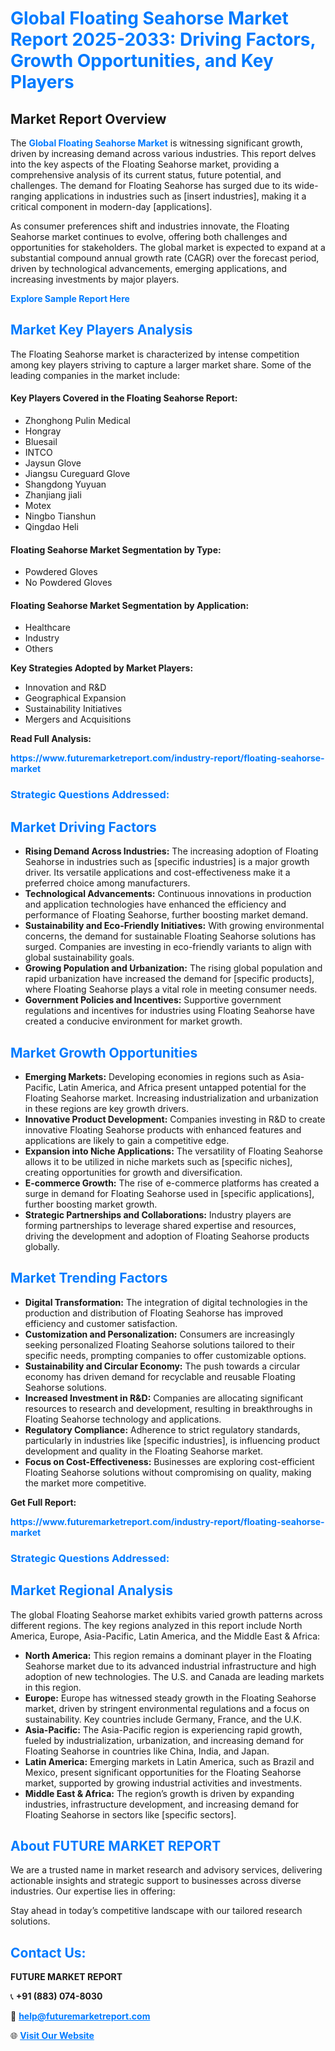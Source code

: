 <h1 style="color: #007BFF;">Global Floating Seahorse Market Report 2025-2033: Driving Factors, Growth Opportunities, and Key Players</h1>

<section id="overview">
<h2>Market Report Overview</h2>
<p>The <a href="https://www.futuremarketreport.com/industry-report/floating-seahorse-market" style="color: #007BFF; text-decoration: none;"><strong>Global Floating Seahorse Market</strong></a> is witnessing significant growth, driven by increasing demand across various industries. This report delves into the key aspects of the Floating Seahorse market, providing a comprehensive analysis of its current status, future potential, and challenges. The demand for Floating Seahorse has surged due to its wide-ranging applications in industries such as [insert industries], making it a critical component in modern-day [applications].</p>
<p>As consumer preferences shift and industries innovate, the Floating Seahorse market continues to evolve, offering both challenges and opportunities for stakeholders. The global market is expected to expand at a substantial compound annual growth rate (CAGR) over the forecast period, driven by technological advancements, emerging applications, and increasing investments by major players.</p>
</section>

<section id="overview">
<p><a href="https://www.futuremarketreport.com/request-sample/reportId=37399" style="color: #007BFF; text-decoration: none;"><strong>Explore Sample Report Here</strong></a></p>
</section>

<section id="key-players">
<h2 style="color: #007BFF;">Market Key Players Analysis</h2>
<p>The Floating Seahorse market is characterized by intense competition among key players striving to capture a larger market share. Some of the leading companies in the market include:</p>
<h4>Key Players Covered in the Floating Seahorse Report:</h4>
<ul><li>Zhonghong Pulin Medical</li><li>Hongray</li><li>Bluesail</li><li>INTCO</li><li>Jaysun Glove</li><li>Jiangsu Cureguard Glove</li><li>Shangdong Yuyuan</li><li>Zhanjiang jiali</li><li>Motex</li><li>Ningbo Tianshun</li><li>Qingdao Heli</li></ul>
<h4>Floating Seahorse Market Segmentation by Type:</h4>
<ul><li>Powdered Gloves</li><li>No Powdered Gloves</li></ul>

<h4>Floating Seahorse Market Segmentation by Application:</h4>
<ul><li>Healthcare</li><li>Industry</li><li>Others</li></ul>
<p><strong>Key Strategies Adopted by Market Players:</strong></p>
<ul>
<li>Innovation and R&D</li>
<li>Geographical Expansion</li>
<li>Sustainability Initiatives</li>
<li>Mergers and Acquisitions</li>
</ul>
</section>

<section>
<p><strong>Read Full Analysis: </strong></p><a href="https://www.futuremarketreport.com/industry-report/floating-seahorse-market" style="color: #007BFF; text-decoration: none;"><strong>https://www.futuremarketreport.com/industry-report/floating-seahorse-market</strong></a>
<h3 style="color: #007BFF;">Strategic Questions Addressed:</h3>
</section>

<section id="driving-factors">
<h2 style="color: #007BFF;">Market Driving Factors</h2>
<ul>
<li><strong>Rising Demand Across Industries:</strong> The increasing adoption of Floating Seahorse in industries such as [specific industries] is a major growth driver. Its versatile applications and cost-effectiveness make it a preferred choice among manufacturers.</li>
<li><strong>Technological Advancements:</strong> Continuous innovations in production and application technologies have enhanced the efficiency and performance of Floating Seahorse, further boosting market demand.</li>
<li><strong>Sustainability and Eco-Friendly Initiatives:</strong> With growing environmental concerns, the demand for sustainable Floating Seahorse solutions has surged. Companies are investing in eco-friendly variants to align with global sustainability goals.</li>
<li><strong>Growing Population and Urbanization:</strong> The rising global population and rapid urbanization have increased the demand for [specific products], where Floating Seahorse plays a vital role in meeting consumer needs.</li>
<li><strong>Government Policies and Incentives:</strong> Supportive government regulations and incentives for industries using Floating Seahorse have created a conducive environment for market growth.</li>
</ul>
</section>

<section id="growth-opportunities">
<h2 style="color: #007BFF;">Market Growth Opportunities</h2>
<ul>
<li><strong>Emerging Markets:</strong> Developing economies in regions such as Asia-Pacific, Latin America, and Africa present untapped potential for the Floating Seahorse market. Increasing industrialization and urbanization in these regions are key growth drivers.</li>
<li><strong>Innovative Product Development:</strong> Companies investing in R&D to create innovative Floating Seahorse products with enhanced features and applications are likely to gain a competitive edge.</li>
<li><strong>Expansion into Niche Applications:</strong> The versatility of Floating Seahorse allows it to be utilized in niche markets such as [specific niches], creating opportunities for growth and diversification.</li>
<li><strong>E-commerce Growth:</strong> The rise of e-commerce platforms has created a surge in demand for Floating Seahorse used in [specific applications], further boosting market growth.</li>
<li><strong>Strategic Partnerships and Collaborations:</strong> Industry players are forming partnerships to leverage shared expertise and resources, driving the development and adoption of Floating Seahorse products globally.</li>
</ul>
</section>

<section id="trending-factors">
<h2 style="color: #007BFF;">Market Trending Factors</h2>
<ul>
<li><strong>Digital Transformation:</strong> The integration of digital technologies in the production and distribution of Floating Seahorse has improved efficiency and customer satisfaction.</li>
<li><strong>Customization and Personalization:</strong> Consumers are increasingly seeking personalized Floating Seahorse solutions tailored to their specific needs, prompting companies to offer customizable options.</li>
<li><strong>Sustainability and Circular Economy:</strong> The push towards a circular economy has driven demand for recyclable and reusable Floating Seahorse solutions.</li>
<li><strong>Increased Investment in R&D:</strong> Companies are allocating significant resources to research and development, resulting in breakthroughs in Floating Seahorse technology and applications.</li>
<li><strong>Regulatory Compliance:</strong> Adherence to strict regulatory standards, particularly in industries like [specific industries], is influencing product development and quality in the Floating Seahorse market.</li>
<li><strong>Focus on Cost-Effectiveness:</strong> Businesses are exploring cost-efficient Floating Seahorse solutions without compromising on quality, making the market more competitive.</li>
</ul>
</section>

<section>
<p><strong>Get Full Report: </strong></p><a href="https://www.futuremarketreport.com/industry-report/floating-seahorse-market" style="color: #007BFF; text-decoration: none;"><strong>https://www.futuremarketreport.com/industry-report/floating-seahorse-market</strong></a>
<h3 style="color: #007BFF;">Strategic Questions Addressed:</h3>
</section>


<section id="regional-analysis">
<h2 style="color: #007BFF;">Market Regional Analysis</h2>
<p>The global Floating Seahorse market exhibits varied growth patterns across different regions. The key regions analyzed in this report include North America, Europe, Asia-Pacific, Latin America, and the Middle East & Africa:</p>
<ul>
<li><strong>North America:</strong> This region remains a dominant player in the Floating Seahorse market due to its advanced industrial infrastructure and high adoption of new technologies. The U.S. and Canada are leading markets in this region.</li>
<li><strong>Europe:</strong> Europe has witnessed steady growth in the Floating Seahorse market, driven by stringent environmental regulations and a focus on sustainability. Key countries include Germany, France, and the U.K.</li>
<li><strong>Asia-Pacific:</strong> The Asia-Pacific region is experiencing rapid growth, fueled by industrialization, urbanization, and increasing demand for Floating Seahorse in countries like China, India, and Japan.</li>
<li><strong>Latin America:</strong> Emerging markets in Latin America, such as Brazil and Mexico, present significant opportunities for the Floating Seahorse market, supported by growing industrial activities and investments.</li>
<li><strong>Middle East & Africa:</strong> The region’s growth is driven by expanding industries, infrastructure development, and increasing demand for Floating Seahorse in sectors like [specific sectors].</li>
</ul>
</section>

<footer>
<h2 style="color: #007BFF;">About FUTURE MARKET REPORT</h2>
<p>We are a trusted name in market research and advisory services, delivering actionable insights and strategic support to businesses across diverse industries. Our expertise lies in offering:</p>

<p>Stay ahead in today’s competitive landscape with our tailored research solutions.</p>

<h2 style="color: #007BFF;">Contact Us:</h2>
<p><strong>FUTURE MARKET REPORT</strong></p>
<p>📞 <strong>+91 (883) 074-8030</strong></p>
<p>📧 <strong><a href="mailto:help@futuremarketreport.com" style="color: #007BFF;">help@futuremarketreport.com</a></strong></p>
<p>🌐 <strong><a href="https://www.futuremarketreport.com/" style="color: #007BFF;">Visit Our Website</a></strong></p>
</footer>